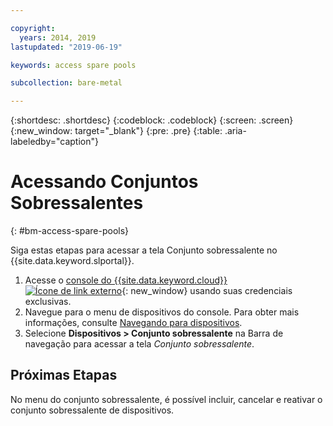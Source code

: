 ```yaml
---

copyright:
  years: 2014, 2019
lastupdated: "2019-06-19"

keywords: access spare pools

subcollection: bare-metal

---
```


{:shortdesc: .shortdesc}
{:codeblock: .codeblock}
{:screen: .screen}
{:new_window: target="_blank"}
{:pre: .pre}
{:table: .aria-labeledby="caption"}


# Acessando Conjuntos Sobressalentes
{: #bm-access-spare-pools}

Siga estas etapas para acessar a tela Conjunto sobressalente no {{site.data.keyword.slportal}}.
1. Acesse o [console do {{site.data.keyword.cloud}} ![Ícone de link externo](../icons/launch-glyph.svg "Ícone de link externo")](https://cloud.ibm.com.com/){: new_window} usando suas credenciais exclusivas.
2. Navegue para o menu de dispositivos do console. Para obter mais informações, consulte [Navegando para dispositivos](/docs/bare-metal?topic=virtual-servers-navigating-devices).
3. Selecione **Dispositivos > Conjunto sobressalente** na Barra de navegação para acessar a tela *Conjunto sobressalente*.


## Próximas Etapas
No menu do conjunto sobressalente, é possível incluir, cancelar e reativar o conjunto sobressalente de dispositivos.

